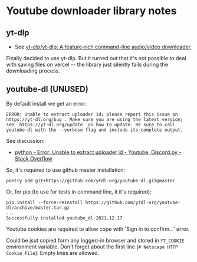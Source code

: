 <!--
 @since 2024.11.27, 14:56
 @changed 2024.11.27, 15:09
-->


# Youtube downloader library notes

## yt-dlp

- See [yt-dlp/yt-dlp: A feature-rich command-line audio/video downloader](https://github.com/yt-dlp/yt-dlp)

Finally decided to use yt-dlp. But it turned out that it's not possible to deal with saving files on vercel -- the library just silently fails during the downloading process.


## youtube-dl (UNUSED)

By default install we get an error:

```
ERROR: Unable to extract uploader id; please report this issue on https://yt-dl.org/bug . Make sure you are using the latest version; see  https://yt-dl.org/update  on how to update. Be sure to call youtube-dl with the --verbose flag and include its complete output.
```

See discussion:

- [python - Error: Unable to extract uploader id - Youtube, Discord.py - Stack Overflow](https://stackoverflow.com/questions/75495800/error-unable-to-extract-uploader-id-youtube-discord-py)

So, it's required to use github master installation:

```
poetry add git+https://github.com/ytdl-org/youtube-dl.git@master
```

Or, for pip (to use for tests in command line, it it's required):

```
pip install --force-reinstall https://github.com/ytdl-org/youtube-dl/archive/master.tar.gz
...
Successfully installed youtube_dl-2021.12.17
```

Youtube cookies are required to allow cope with 'Sign in to confirm...' error.

Could be jsut copied form any logged-in browser and stored in `YT_COOKIE` environment variable. Don't forget about the first line (`# Netscape HTTP Cookie File`). Empty lines are allowed.



